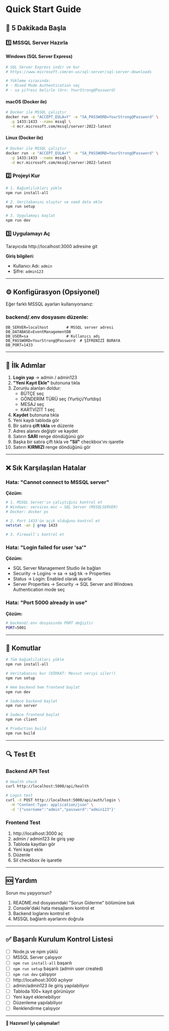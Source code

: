 # Quick Start Guide

## 🚀 5 Dakikada Başla

### 1️⃣ MSSQL Server Hazırla

#### Windows (SQL Server Express)
```bash
# SQL Server Express indir ve kur
# https://www.microsoft.com/en-us/sql-server/sql-server-downloads

# Yükleme sırasında:
# - Mixed Mode Authentication seç
# - sa şifresi belirle (örn: YourStrong@Password)
```

#### macOS (Docker ile)
```bash
# Docker ile MSSQL çalıştır
docker run -e "ACCEPT_EULA=Y" -e "SA_PASSWORD=YourStrong@Password" \
  -p 1433:1433 --name mssql \
  -d mcr.microsoft.com/mssql/server:2022-latest
```

#### Linux (Docker ile)
```bash
# Docker ile MSSQL çalıştır
docker run -e "ACCEPT_EULA=Y" -e "SA_PASSWORD=YourStrong@Password" \
  -p 1433:1433 --name mssql \
  -d mcr.microsoft.com/mssql/server:2022-latest
```

### 2️⃣ Projeyi Kur

```bash
# 1. Bağımlılıkları yükle
npm run install-all

# 2. Veritabanını oluştur ve seed data ekle
npm run setup

# 3. Uygulamayı başlat
npm run dev
```

### 3️⃣ Uygulamayı Aç

Tarayıcıda http://localhost:3000 adresine git

**Giriş bilgileri:**
- Kullanıcı Adı: `admin`
- Şifre: `admin123`

---

## ⚙️ Konfigürasyon (Opsiyonel)

Eğer farklı MSSQL ayarları kullanıyorsanız:

### backend/.env dosyasını düzenle:

```env
DB_SERVER=localhost        # MSSQL server adresi
DB_DATABASE=EventManagementDB
DB_USER=sa                 # Kullanıcı adı
DB_PASSWORD=YourStrong@Password  # ŞİFRENİZİ BURAYA
DB_PORT=1433
```

---

## 🎯 İlk Adımlar

1. **Login yap** → admin / admin123
2. **"Yeni Kayıt Ekle"** butonuna tıkla
3. Zorunlu alanları doldur:
   - BÜTÇE seç
   - GÖNDERİM TÜRÜ seç (Yurtiçi/Yurtdışı)
   - MESAJ seç
   - KARTVİZİT 1 seç
4. **Kaydet** butonuna tıkla
5. Yeni kaydı tabloda gör
6. Bir satıra **çift tıkla** ve düzenle
7. Adres alanını değiştir ve kaydet
8. Satırın **SARI** renge döndüğünü gör
9. Başka bir satıra çift tıkla ve **"Sil"** checkbox'ını işaretle
10. Satırın **KIRMIZI** renge döndüğünü gör

---

## ❌ Sık Karşılaşılan Hatalar

### Hata: "Cannot connect to MSSQL server"

**Çözüm:**
```bash
# 1. MSSQL Server'ın çalıştığını kontrol et
# Windows: services.msc → SQL Server (MSSQLSERVER)
# Docker: docker ps

# 2. Port 1433'ün açık olduğunu kontrol et
netstat -an | grep 1433

# 3. Firewall'ı kontrol et
```

### Hata: "Login failed for user 'sa'"

**Çözüm:**
- SQL Server Management Studio ile bağlan
- Security → Logins → sa → sağ tık → Properties
- Status → Login: Enabled olarak ayarla
- Server Properties → Security → SQL Server and Windows Authentication mode seç

### Hata: "Port 5000 already in use"

**Çözüm:**
```bash
# backend/.env dosyasında PORT değiştir
PORT=5001
```

---

## 📝 Komutlar

```bash
# Tüm bağımlılıkları yükle
npm run install-all

# Veritabanını kur (DİKKAT: Mevcut veriyi siler!)
npm run setup

# Hem backend hem frontend başlat
npm run dev

# Sadece backend başlat
npm run server

# Sadece frontend başlat
npm run client

# Production build
npm run build
```

---

## 🔍 Test Et

### Backend API Test
```bash
# Health check
curl http://localhost:5000/api/health

# Login test
curl -X POST http://localhost:5000/api/auth/login \
  -H "Content-Type: application/json" \
  -d '{"username":"admin","password":"admin123"}'
```

### Frontend Test
1. http://localhost:3000 aç
2. admin / admin123 ile giriş yap
3. Tabloda kayıtları gör
4. Yeni kayıt ekle
5. Düzenle
6. Sil checkbox ile işaretle

---

## 🆘 Yardım

Sorun mu yaşıyorsun?

1. README.md dosyasındaki "Sorun Giderme" bölümüne bak
2. Console'daki hata mesajlarını kontrol et
3. Backend loglarını kontrol et
4. MSSQL bağlantı ayarlarını doğrula

---

## ✅ Başarılı Kurulum Kontrol Listesi

- [ ] Node.js ve npm yüklü
- [ ] MSSQL Server çalışıyor
- [ ] `npm run install-all` başarılı
- [ ] `npm run setup` başarılı (admin user created)
- [ ] `npm run dev` çalışıyor
- [ ] http://localhost:3000 açılıyor
- [ ] admin/admin123 ile giriş yapılabiliyor
- [ ] Tabloda 100+ kayıt görünüyor
- [ ] Yeni kayıt eklenebiliyor
- [ ] Düzenleme yapılabiliyor
- [ ] Renklendirme çalışıyor

---

**🎉 Hazırsın! İyi çalışmalar!**
